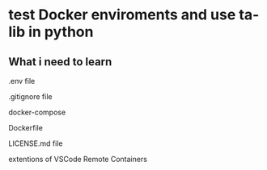 # test Docker enviroments and use ta-lib in python

## What i need to learn

.env file

.gitignore file

docker-compose

Dockerfile

LICENSE.md file

extentions of VSCode Remote Containers

